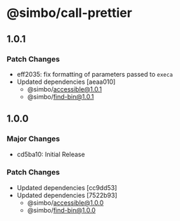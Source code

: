 # @simbo/call-prettier

## 1.0.1

### Patch Changes

- eff2035: fix formatting of parameters passed to `execa`
- Updated dependencies [aeaa010]
  - @simbo/accessible@1.0.1
  - @simbo/find-bin@1.0.1

## 1.0.0

### Major Changes

- cd5ba10: Initial Release

### Patch Changes

- Updated dependencies [cc9dd53]
- Updated dependencies [7522b93]
  - @simbo/accessible@1.0.0
  - @simbo/find-bin@1.0.0
